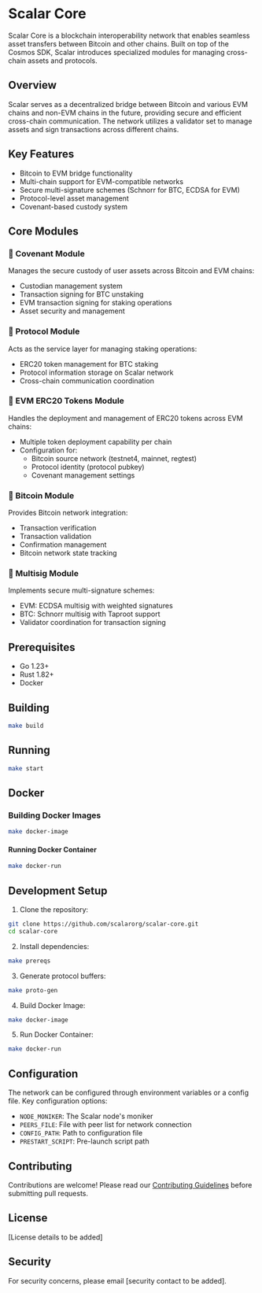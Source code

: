 # Scalar Core

Scalar Core is a blockchain interoperability network that enables seamless asset transfers between Bitcoin and other chains. Built on top of the Cosmos SDK, Scalar introduces specialized modules for managing cross-chain assets and protocols.

## Overview

Scalar serves as a decentralized bridge between Bitcoin and various EVM chains and non-EVM chains in the future, providing secure and efficient cross-chain communication. The network utilizes a validator set to manage assets and sign transactions across different chains.

## Key Features

- Bitcoin to EVM bridge functionality
- Multi-chain support for EVM-compatible networks
- Secure multi-signature schemes (Schnorr for BTC, ECDSA for EVM)
- Protocol-level asset management
- Covenant-based custody system

## Core Modules

### 🌟 Covenant Module

Manages the secure custody of user assets across Bitcoin and EVM chains:

- Custodian management system
- Transaction signing for BTC unstaking
- EVM transaction signing for staking operations
- Asset security and management

### 🌟 Protocol Module

Acts as the service layer for managing staking operations:

- ERC20 token management for BTC staking
- Protocol information storage on Scalar network
- Cross-chain communication coordination

### 🌟 EVM ERC20 Tokens Module

Handles the deployment and management of ERC20 tokens across EVM chains:

- Multiple token deployment capability per chain
- Configuration for:
  - Bitcoin source network (testnet4, mainnet, regtest)
  - Protocol identity (protocol pubkey)
  - Covenant management settings

### 🌟 Bitcoin Module

Provides Bitcoin network integration:

- Transaction verification
- Transaction validation
- Confirmation management
- Bitcoin network state tracking

### 🌟 Multisig Module

Implements secure multi-signature schemes:

- EVM: ECDSA multisig with weighted signatures
- BTC: Schnorr multisig with Taproot support
- Validator coordination for transaction signing

## Prerequisites

- Go 1.23+
- Rust 1.82+
- Docker

## Building

```bash
make build
```

## Running

```bash
make start
```

## Docker

### Building Docker Images

```bash
make docker-image
```

#### Running Docker Container

```bash
make docker-run
```

## Development Setup

1. Clone the repository:

```bash
git clone https://github.com/scalarorg/scalar-core.git
cd scalar-core
```

2. Install dependencies:

```bash
make prereqs
```

3. Generate protocol buffers:

```bash
make proto-gen
```

4. Build Docker Image:

```bash
make docker-image
```

5. Run Docker Container:

```bash
make docker-run
```

## Configuration

The network can be configured through environment variables or a config file. Key configuration options:

- `NODE_MONIKER`: The Scalar node's moniker
- `PEERS_FILE`: File with peer list for network connection
- `CONFIG_PATH`: Path to configuration file
- `PRESTART_SCRIPT`: Pre-launch script path

## Contributing

Contributions are welcome! Please read our [Contributing Guidelines](CONTRIBUTING.md) before submitting pull requests.

## License

[License details to be added]

## Security

For security concerns, please email [security contact to be added].
